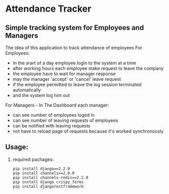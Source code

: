 <h1> Attendance Tracker </h1>

## Simple tracking system for Employees and Managers

The idea of this application to track attendance of employees 
For Employees:
<ul>
  <li> In the srart of a day employee login to the system at a time</li>  
  <li> after working hours each employee make request to leave the company</li>
  <li> the employee have to wait for manager response</li>
  <li> may the manager 'accept' or 'cancel' leave request</li>
  <li> if the employee permitted to leave the log session terminated automatically</li>
  <li> and the system log him out</li>
</ul>

For Managers - In The Dashboard each manager:
<ul>
  <li>can see number of employees loged in</li>
  <li>can see number of leaving requests of employees</li>
  <li>can be notified with leaving requests</li>
  <li>not have to reload page of requests because it's worked synchronously</li>
</ul>

## Usage:

<ol>
<li> required pachages:

``` 
pip install django==2.2.0
pip install channels==2.0.0
pip install channels-redis==2.2.0
pip install django_crispy_forms
pip install djangorestframework
```
</li>
</ol>
